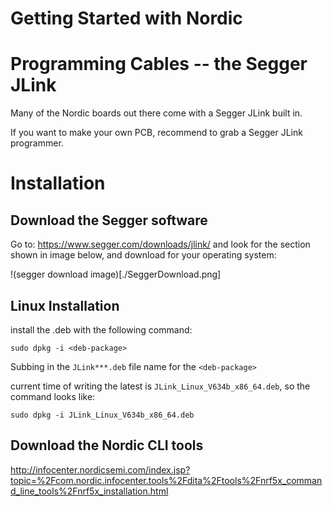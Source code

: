 # Getting Started with Nordic

# Programming Cables -- the Segger JLink

Many of the Nordic boards out there come with a Segger JLink built in.

If you want to make your own PCB, recommend to grab a Segger JLink programmer.


# Installation


##  Download the Segger software

Go to: https://www.segger.com/downloads/jlink/ and look for the section shown in image below, and download for your operating system:

!(segger download image)[./SeggerDownload.png]

## Linux Installation

install the .deb with the following command:

`sudo dpkg -i <deb-package>`

Subbing in the `JLink***.deb` file name for the `<deb-package>`

current time of writing the latest is `JLink_Linux_V634b_x86_64.deb`, so the command looks like:

`sudo dpkg -i JLink_Linux_V634b_x86_64.deb`

## Download the Nordic CLI tools

http://infocenter.nordicsemi.com/index.jsp?topic=%2Fcom.nordic.infocenter.tools%2Fdita%2Ftools%2Fnrf5x_command_line_tools%2Fnrf5x_installation.html

